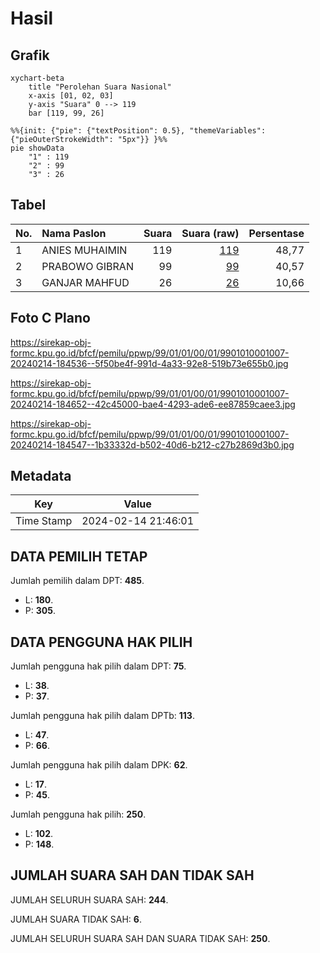 # Hasil

## Grafik

```mermaid
xychart-beta
    title "Perolehan Suara Nasional"
    x-axis [01, 02, 03]
    y-axis "Suara" 0 --> 119
    bar [119, 99, 26]
```

```mermaid
%%{init: {"pie": {"textPosition": 0.5}, "themeVariables": {"pieOuterStrokeWidth": "5px"}} }%%
pie showData
    "1" : 119
    "2" : 99
    "3" : 26
```

## Tabel

| No. | Nama Paslon    | Suara | Suara (raw) | Persentase |
|:--- |:-------------- | -----:| -----------:| ----------:|
| 1   | ANIES MUHAIMIN | 119   | [119][p-1]  | 48,77      |
| 2   | PRABOWO GIBRAN | 99    | [99][p-2]   | 40,57      |
| 3   | GANJAR MAHFUD  | 26    | [26][p-3]   | 10,66      |


[p-1]: https://github.com/gigit-pemilu/pemilu-2024/blob/main/pilpres/hitung-suara/sub/99-luar-negeri/sub/01-abu-dhabi-uni-emirat-arab/sub/01-abu-dhabi-uni-emirat-arab/sub/0001-abu-dhabi-uni-emirat-arab/sub/007-tps-006/sub/paslon-1.txt
[p-2]: https://github.com/gigit-pemilu/pemilu-2024/blob/main/pilpres/hitung-suara/sub/99-luar-negeri/sub/01-abu-dhabi-uni-emirat-arab/sub/01-abu-dhabi-uni-emirat-arab/sub/0001-abu-dhabi-uni-emirat-arab/sub/007-tps-006/sub/paslon-2.txt
[p-3]: https://github.com/gigit-pemilu/pemilu-2024/blob/main/pilpres/hitung-suara/sub/99-luar-negeri/sub/01-abu-dhabi-uni-emirat-arab/sub/01-abu-dhabi-uni-emirat-arab/sub/0001-abu-dhabi-uni-emirat-arab/sub/007-tps-006/sub/paslon-3.txt

## Foto C Plano

https://sirekap-obj-formc.kpu.go.id/bfcf/pemilu/ppwp/99/01/01/00/01/9901010001007-20240214-184536--5f50be4f-991d-4a33-92e8-519b73e655b0.jpg

https://sirekap-obj-formc.kpu.go.id/bfcf/pemilu/ppwp/99/01/01/00/01/9901010001007-20240214-184652--42c45000-bae4-4293-ade6-ee87859caee3.jpg

https://sirekap-obj-formc.kpu.go.id/bfcf/pemilu/ppwp/99/01/01/00/01/9901010001007-20240214-184547--1b33332d-b502-40d6-b212-c27b2869d3b0.jpg


## Metadata

| Key        | Value               |
| ---------- | ------------------- |
| Time Stamp | 2024-02-14 21:46:01 |


## DATA PEMILIH TETAP

Jumlah pemilih dalam DPT: **485**.
 * L: **180**.
 * P: **305**.

## DATA PENGGUNA HAK PILIH

Jumlah pengguna hak pilih dalam DPT: **75**.
 * L: **38**.
 * P: **37**.

Jumlah pengguna hak pilih dalam DPTb: **113**.
 * L: **47**.
 * P: **66**.

Jumlah pengguna hak pilih dalam DPK: **62**.
 * L: **17**.
 * P: **45**.

Jumlah pengguna hak pilih: **250**.
 * L: **102**.
 * P: **148**.

## JUMLAH SUARA SAH DAN TIDAK SAH

JUMLAH SELURUH SUARA SAH: **244**.

JUMLAH SUARA TIDAK SAH: **6**.

JUMLAH SELURUH SUARA SAH DAN SUARA TIDAK SAH: **250**.


